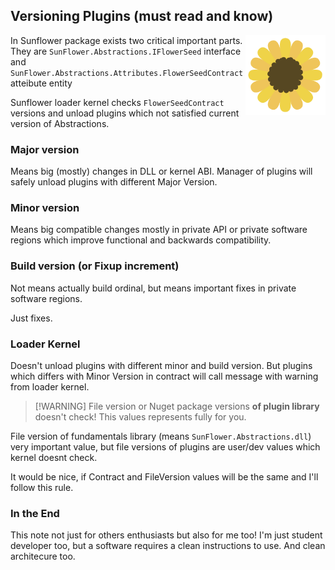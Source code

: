 ## Versioning Plugins (must read and know)

<img src="/assets/sunflower.svg" align="right" width="128" height="128">

In Sunflower package exists two critical important
parts. They are `SunFlower.Abstractions.IFlowerSeed` interface 
and `SunFlower.Abstractions.Attributes.FlowerSeedContract` atteibute entity

Sunflower loader kernel checks 
`FlowerSeedContract` versions and unload plugins which not satisfied
current version of Abstractions. 

### Major version
Means big (mostly) changes in DLL or
kernel ABI. Manager of plugins will safely unload
plugins with different Major Version. 

### Minor version
Means big compatible changes mostly in private
API or private software regions which improve
functional and backwards compatibility. 

### Build version (or Fixup increment)
Not means actually build ordinal, but means
important fixes in private software regions. 

Just fixes. 

### Loader Kernel
Doesn't unload plugins with different 
minor and build version. But plugins which differs
with Minor Version in contract will
call message with warning from loader kernel. 

> [!WARNING] File version or Nuget package versions **of plugin library** doesn't check! This values represents fully for you. 

File version of fundamentals library
(means `SunFlower.Abstractions.dll`) very important
value, but file versions of plugins
are user/dev values which kernel doesnt check.

It would be nice, if Contract and FileVersion
values will be the same and I'll follow this rule. 

### In the End
This note not just for others enthusiasts but also for me too!
I'm just student developer too, but a software
requires a clean instructions to use. And clean
architecure too. 